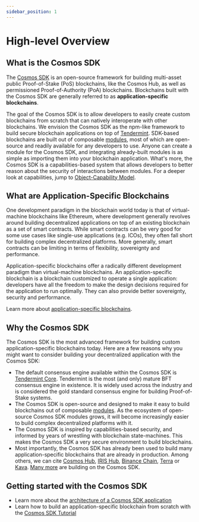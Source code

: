 ```yaml
---
sidebar_position: 1
---
```


# High-level Overview

## What is the Cosmos SDK

The [Cosmos SDK](https://github.com/adminoid/cosmos-sdk) is an open-source framework for building multi-asset public Proof-of-Stake (PoS) <df value="blockchain">blockchains</df>, like the Cosmos Hub, as well as permissioned Proof-of-Authority (PoA) blockchains. Blockchains built with the Cosmos SDK are generally referred to as **application-specific blockchains**.

The goal of the Cosmos SDK is to allow developers to easily create custom blockchains from scratch that can natively interoperate with other blockchains. We envision the Cosmos SDK as the npm-like framework to build secure blockchain applications on top of [Tendermint](https://github.com/tendermint/tendermint). SDK-based blockchains are built out of composable [modules](../building-modules/01-intro.md), most of which are open-source and readily available for any developers to use. Anyone can create a module for the Cosmos SDK, and integrating already-built modules is as simple as importing them into your blockchain application. What's more, the Cosmos SDK is a capabilities-based system that allows developers to better reason about the security of interactions between modules. For a deeper look at capabilities, jump to [Object-Capability Model](../core/10-ocap.md).

## What are Application-Specific Blockchains

One development paradigm in the blockchain world today is that of virtual-machine blockchains like Ethereum, where development generally revolves around building decentralized applications on top of an existing blockchain as a set of smart contracts. While smart contracts can be very good for some use cases like single-use applications (e.g. ICOs), they often fall short for building complex decentralized platforms. More generally, smart contracts can be limiting in terms of flexibility, sovereignty and performance.

Application-specific blockchains offer a radically different development paradigm than virtual-machine blockchains. An application-specific blockchain is a blockchain customized to operate a single application: developers have all the freedom to make the design decisions required for the application to run optimally. They can also provide better sovereignty, security and performance.

Learn more about [application-specific blockchains](./01-why-app-specific.md).

## Why the Cosmos SDK

The Cosmos SDK is the most advanced framework for building custom application-specific blockchains today. Here are a few reasons why you might want to consider building your decentralized application with the Cosmos SDK:

* The default consensus engine available within the Cosmos SDK is [Tendermint Core](https://github.com/tendermint/tendermint). Tendermint is the most (and only) mature BFT consensus engine in existence. It is widely used across the industry and is considered the gold standard consensus engine for building Proof-of-Stake systems.
* The Cosmos SDK is open-source and designed to make it easy to build blockchains out of composable [modules](../modules). As the ecosystem of open-source Cosmos SDK modules grows, it will become increasingly easier to build complex decentralized platforms with it.
* The Cosmos SDK is inspired by capabilities-based security, and informed by years of wrestling with blockchain state-machines. This makes the Cosmos SDK a very secure environment to build blockchains.
* Most importantly, the Cosmos SDK has already been used to build many application-specific blockchains that are already in production. Among others, we can cite [Cosmos Hub](https://hub.cosmos.network), [IRIS Hub](https://irisnet.org), [Binance Chain](https://docs.binance.org/), [Terra](https://terra.money/) or [Kava](https://www.kava.io/). [Many more](https://cosmos.network/ecosystem) are building on the Cosmos SDK.

## Getting started with the Cosmos SDK

* Learn more about the [architecture of a Cosmos SDK application](./02-sdk-app-architecture.md)
* Learn how to build an application-specific blockchain from scratch with the [Cosmos SDK Tutorial](https://cosmos.network/docs/tutorial)
